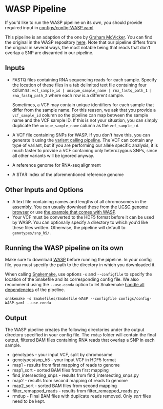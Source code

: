 # WASP Pipeline

If you'd like to run the WASP pipeline on its own, you should provide required input in [configs/config-WASP.yaml](https://github.com/aryam7/as_analysis/blob/master/configs/config-WASP.yaml).

This pipeline is an adaption of the one by [Graham McVicker](https://github.com/gmcvicker). You can find the original in the WASP repository [here](https://github.com/bmvdgeijn/WASP/blob/master/mapping/Snakefile). Note that our pipeline differs from the original in several ways, the most notable being that reads that don't overlap a SNP are discarded in our pipeline.

## Inputs
 - FASTQ files containing RNA sequencing reads for each sample. Specify the location of these files in a tab delimited text file containing four columns: `vcf_sample_id | unique_sample_name | rna_fastq_path_1 | rna_fastq_path_2` where each row is a different sample.
 
     Sometimes, a VCF may contain unique identifiers for each sample that differ from the sample name. For this reason, we ask that you provide a `vcf_sample_id` column so the pipeline can map between the sample name and the VCF sample ID. If this is not your situation, you can simply duplicate the `unique_sample_name` column as the `vcf_sample_id`.
 - A VCF file containing SNPs for WASP. If you don't have this, you can generate it using the [variant calling pipeline](https://github.com/aryam7/as_analysis/blob/master/Snakefiles/README.variant_calling.md). The VCF can contain any type of variant, but if you are performing our allele specific analysis, it is much faster to provide a VCF containing only heterozygous SNPs, since all other variants will be ignored anyway.
 - A reference genome for RNA-seq alignment
 - A STAR index of the aforementioned reference genome

## Other Inputs and Options
 - A text file containing names and lengths of all chromosomes in the assembly. You can usually download these from the [UCSC genome browser](http://hgdownload.soe.ucsc.edu/goldenPath/hg19/database/) or use [the example that comes with WASP](https://github.com/bmvdgeijn/WASP/blob/master/examples/example_data/chromInfo.hg19.txt).
 - Your VCF must be converted to the HDF5 format before it can be used by WASP. You can optionally specify a directory to which you'd like these files written. Otherwise, the pipeline will default to `genotypes/snp_h5/`.

## Running the WASP pipeline on its own
Make sure to download [WASP](https://github.com/bmvdgeijn/WASP) before running the pipeline. In your config file, you must specify the path to the directory in which you downloaded it.

When calling [Snakemake](http://snakemake.readthedocs.io/en/stable/getting_started/installation.html), use options `-s` and `--configfile` to specify the location of the Snakefile and its corresponding config file. We also recommend using the `--use-conda` option to let Snakemake [handle all dependencies](http://snakemake.readthedocs.io/en/latest/snakefiles/deployment.html#integrated-package-management) of the pipeline.

    snakemake -s Snakefiles/Snakefile-WASP --configfile configs/config-WASP.yaml --use-conda

## Output
The WASP pipeline creates the following directories under the output directory specified in your config file. The `rmdup` folder will contain the final output, filtered BAM files containing RNA reads that overlap a SNP in each sample.
 - genotypes - your input VCF, split by chromosome
 - genotypes/snp_h5 - your input VCF in HDF5 format
 - map1 - results from first mapping of reads to genome
 - map1_sort - sorted BAM files from first mapping
 - find_intersecting_snps - results from find_intersecting_snps.py
 - map2 - results from second mapping of reads to genome
 - map2_sort - sorted BAM files from second mapping
 - filter_remapped_reads - results from filter_remapped_reads.py
 - rmdup - Final BAM files with duplicate reads removed. Only *sort* files need to be kept.
